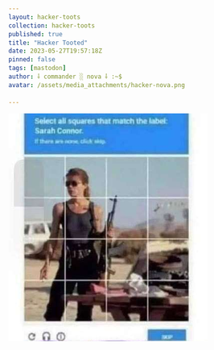 ```yaml
---
layout: hacker-toots
collection: hacker-toots
published: true
title: "Hacker Tooted"
date: 2023-05-27T19:57:18Z
pinned: false
tags: [mastodon]
author: ⸸ commander ░ nova ⸸ :~$
avatar: /assets/media_attachments/hacker-nova.png

---
```




![media](/assets/media_attachments/files/110/442/409/729/897/786/original/40c7f51d5cfc8490.png)
